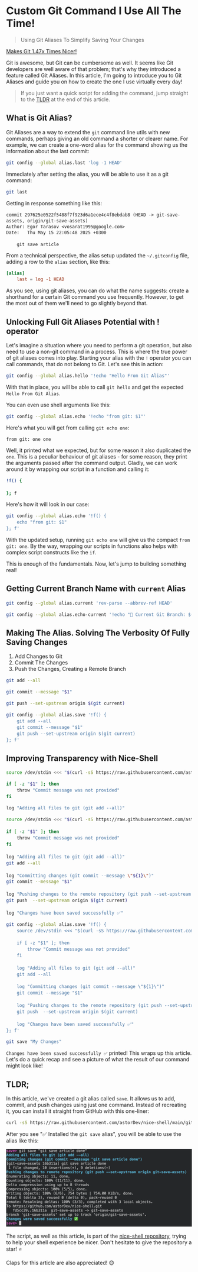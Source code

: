 # Custom Git Command I Use All The Time!

> Using Git Aliases To Simplify Saving Your Changes

[Makes Git 1.47x Times Nicer!](thumb.png)

Git is awesome, but Git can be cumbersome as well. It seems like Git developers are well aware of that problem; that's why they introduced a feature called Git Aliases. In this article, I'm going to introduce you to Git Aliases and guide you on how to create the one I use virtually every day!

> If you just want a quick script for adding the command, jump straight to the [TLDR](#tldr) at the end of this article.

## What is Git Alias?

Git Aliases are a way to extend the `git` command line utils with new commands, perhaps giving an old command a shorter or clearer name. For example, we can create a one-word alias for the command showing us the information about the last commit:

```sh
git config --global alias.last 'log -1 HEAD'
```

Immediately after setting the alias, you will be able to use it as a git command:

```sh
git last
```

Getting in response something like this:

```text
commit 297625e0522f5488f7f923d6a1ece4c4f8ebdab8 (HEAD -> git-save-assets, origin/git-save-assets)
Author: Egor Tarasov <vosarat1995@google.com>
Date:   Thu May 15 22:05:48 2025 +0300

    git save article
```

From a technical perspective, the alias setup updated the `~/.gitconfig` file, adding a row to the `alias` section, like this:

```toml
[alias]
	last = log -1 HEAD
```

As you see, using git aliases, you can do what the name suggests: create a shorthand for a certain Git command you use frequently. However, to get the most out of them we'll need to go slightly beyond that.

## Unlocking Full Git Aliases Potential with ! operator

Let's imagine a situation where you need to perform a git operation, but also need to use a non-git command in a process. This is where the true power of git aliases comes into play. Starting your alias with the `!` operator you can call commands, that do not belong to Git. Let's see this in action:

```sh
git config --global alias.hello '!echo "Hello From Git Alias"'
```

With that in place, you will be able to call `git hello` and get the expected `Hello From Git Alias`.

You can even use shell arguments like this:

```sh
git config --global alias.echo '!echo "from git: $1"'
```

Here's what you will get from calling `git echo one`:

```text
from git: one one
```

Well, it printed what we expected, but for some reason it also duplicated the `one`. This is a peculiar behaviour of git aliases - for some reason, they print the arguments passed after the command output. Gladly, we can work around it by wrapping our script in a function and calling it:

```sh
!f() {

}; f
```

Here's how it will look in our case:

```sh
git config --global alias.echo '!f() {
    echo "from git: $1"
}; f'
```

With the updated setup, running `git echo one` will give us the compact `from git: one`. By the way, wrapping our scripts in functions also helps with complex script constructs like the `if`.

This is enough of the fundamentals. Now, let's jump to building something real!

## Getting Current Branch Name with `current` Alias

```sh
git config --global alias.current 'rev-parse --abbrev-ref HEAD'
```

```sh
git config --global alias.echo-current '!echo "📌 Current Git Branch: $(git current)"'
```

## Making The Alias. Solving The Verbosity Of Fully Saving Changes 

1. Add Changes to Git
2. Commit The Changes
3. Push the Changes, Creating a Remote Branch

```sh
git add --all
```

```sh
git commit --message "$1"
```

```sh
git push --set-upstream origin $(git current)
```

```sh
git config --global alias.save '!f() {
    git add --all
    git commit --message "$1"
    git push --set-upstream origin $(git current)
}; f'
```

## Improving Transparency with Nice-Shell

```sh
source /dev/stdin <<< "$(curl -sS https://raw.githubusercontent.com/astorDev/nice-shell/refs/heads/main/.sh)"
```

```sh
if [ -z "$1" ]; then
    throw "Commit message was not provided"
fi
```

```sh
log "Adding all files to git (git add --all)"
```

```sh
source /dev/stdin <<< "$(curl -sS https://raw.githubusercontent.com/astorDev/nice-shell/refs/heads/main/.sh)"

if [ -z "$1" ]; then
    throw "Commit message was not provided"
fi

log "Adding all files to git (git add --all)"
git add --all

log "Committing changes (git commit --message \"${1}\")"
git commit --message "$1"

log "Pushing changes to the remote repository (git push --set-upstream origin $(git current))"
git push  --set-upstream origin $(git current)

log "Changes have been saved successfully ✅" 
```

```sh
git config --global alias.save '!f() { 
    source /dev/stdin <<< "$(curl -sS https://raw.githubusercontent.com/astorDev/nice-shell/refs/heads/main/.sh)"

    if [ -z "$1" ]; then
        throw "Commit message was not provided"
    fi

    log "Adding all files to git (git add --all)"
    git add --all

    log "Committing changes (git commit --message \"${1}\")"
    git commit --message "$1"

    log "Pushing changes to the remote repository (git push --set-upstream origin $(git current))"
    git push  --set-upstream origin $(git current)

    log "Changes have been saved successfully ✅" 
}; f'
```

```sh
git save "My Changes"
```

`Changes have been saved successfully ✅` printed! This wraps up this article. Let's do a quick recap and see a picture of what the result of our command might look like!

## TLDR;

In this article, we've created a git alias called `save`. It allows us to add, commit, and push changes using just one command. Instead of recreating it, you can install it straight from GitHub with this one-liner:

```sh
curl -sS https://raw.githubusercontent.com/astorDev/nice-shell/main/git/save/install.sh | sh
```

After you see "✅ Installed the `git save` alias", you will be able to use the alias like this:

![](demo.png)

The script, as well as this article, is part of the [nice-shell repository](https://github.com/astorDev/nice-shell), trying to help your shell experience be nicer. Don't hesitate to give the repository a star! ⭐

Claps for this article are also appreciated! 😊

